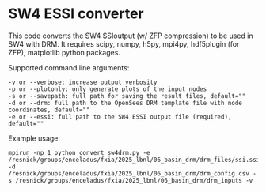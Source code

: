# SW4 ESSI converter
This code converts the SW4 SSIoutput (w/ ZFP compression) to be used in SW4 with DRM.
It requires scipy, numpy, h5py, mpi4py, hdf5plugin (for ZFP), matplotlib python packages.

Supported command line arguments:
```
-v or --verbose: increase output verbosity
-p or --plotonly: only generate plots of the input nodes
-s or --savepath: full path for saving the result files, default=""
-d or --drm: full path to the OpenSees DRM template file with node coordinates, default=""
-e or --essi: full path to the SW4 ESSI output file (required), default=""
```

Example usage:
```
mpirun -np 1 python convert_sw4drm.py -e /resnick/groups/enceladus/fxia/2025_lbnl/06_basin_drm/drm_files/ssi.ssi -d /resnick/groups/enceladus/fxia/2025_lbnl/06_basin_drm/drm_config.csv -s /resnick/groups/enceladus/fxia/2025_lbnl/06_basin_drm/drm_inputs -v
```

